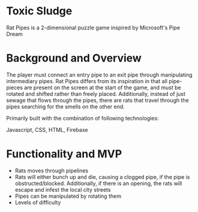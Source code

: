 # Toxic Sludge

Rat Pipes is a 2-dimensional puzzle game inspired by Microsoft's Pipe Dream

# Background and Overview

The player must connect an entry pipe to an exit pipe through manipulating intermediary pipes. Rat Pipes differs from its inspiration in that all pipe-pieces are present on the screen at the start of the game, and must be rotated and shifted rather than freely placed. Additionally, instead of just sewage that flows through the pipes, there are rats that travel through the pipes searching for the smells on the other end.

Primarily built with the combination of following technologies: 

Javascript, CSS, HTML, Firebase


# Functionality and MVP
+ Rats moves through pipelines
+ Rats will either bunch up and die, causing a clogged pipe, if the pipe is obstructed/blocked. Additionally, if there is an opening, the rats will escape and infest the   local city streets
+ Pipes can be manipulated by rotating them
+ Levels of difficulty



